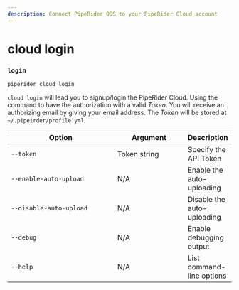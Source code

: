 ```yaml
---
description: Connect PipeRider OSS to your PipeRider Cloud account
---
```


# cloud login

### `login`

```
piperider cloud login
```

`cloud login` will lead you to signup/login the PipeRider Cloud. Using the command to have the authorization with a valid _Token_. You will receive an authorizing email by giving your email address. The _Token_ will be stored at `~/.pipeirder/profile.yml`.

<table><thead><tr><th width="274.3333333333333">Option</th><th width="163">Argument</th><th>Description</th></tr></thead><tbody><tr><td><code>--token</code></td><td>Token string</td><td>Specify the API Token</td></tr><tr><td><code>--enable-auto-upload</code></td><td>N/A</td><td>Enable the auto-uploading</td></tr><tr><td><code>--disable-auto-upload</code></td><td>N/A</td><td>Disable the auto-uploading</td></tr><tr><td><code>--debug</code></td><td>N/A</td><td>Enable debugging output</td></tr><tr><td><code>--help</code></td><td>N/A</td><td>List command-line options</td></tr></tbody></table>

